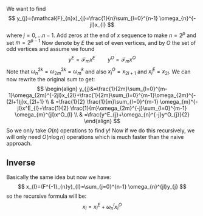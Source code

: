 We want to find
$$
y_{j}=(\mathcal{F}_{n}x)_{j}=\frac{1}{n}\sum_{l=0}^{n-1} \omega_{n}^{-jl}x_{l}
$$
where $j=0,\dots n-1$. 
Add zeros at the end of $x$ sequence to make $n=2^p$ and set $m=2^{p-1}$
Now denote by $E$ the set of even vertices, 
and by $O$ the set of odd vertices and assume we found
$$
y^E=\mathcal{F}_{m}x^E\quad \quad y^O=\mathcal{F}_{m}x^O
$$
Note that $\omega_{n}^{2k}=\omega_{2m}^{2k}=\omega_{m}^k$ and also $x^O_{l}=x_{2l+1}$ and $x^E_{l}=x_{2l}$.
We can now rewrite the original sum to get:
$$
\begin{align}
y_{j}&=\frac{1}{2m}\sum_{l=0}^{m-1}\omega_{2m}^{-2jl}x_{2l}+\frac{1}{2m}\sum_{l=0}^{m-1}\omega_{2m}^{-(2l+1)j}x_{2l+1}  \\
 & =\frac{1}{2} \frac{1}{m}\sum_{l=0}^{m-1} \omega_{m}^{-jl}x^E_{l}+\frac{1}{2} \frac{1}{m}\omega_{2m}^{-j}\sum_{l=0}^{m-1} \omega_{m}^{jl}x^O_{l} \\
 & =\frac{y^E_{j}+\omega_{n}^{-j}y^O_{j}}{2}
\end{align}
$$
So we only take $O(n)$ operations to find $y$! 
Now if we do this recursively, 
we will only need $O(n\log n)$ operations which is much faster than the naive approach. 
## Inverse
Basically the same idea but now we have:
$$
x_{l}=(F^{-1}_{n}y)_{l}=\sum_{j=0}^{n-1} \omega_{n}^{jl}y_{j}
$$
so the recursive formula will be:
$$
x_{l}=x^E_{l}+\omega_{n}^lx^O_{l}
$$
